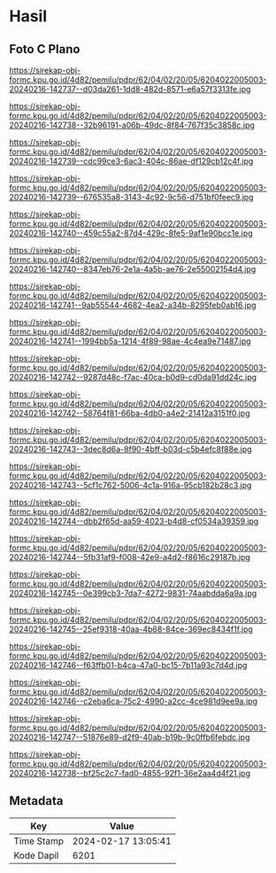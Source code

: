 # Hasil

## Foto C Plano

https://sirekap-obj-formc.kpu.go.id/4d82/pemilu/pdpr/62/04/02/20/05/6204022005003-20240216-142737--d03da261-1dd8-482d-8571-e6a57f3313fe.jpg

https://sirekap-obj-formc.kpu.go.id/4d82/pemilu/pdpr/62/04/02/20/05/6204022005003-20240216-142738--32b96191-a06b-49dc-8f84-767f35c3858c.jpg

https://sirekap-obj-formc.kpu.go.id/4d82/pemilu/pdpr/62/04/02/20/05/6204022005003-20240216-142739--cdc99ce3-6ac3-404c-86ae-df129cb12c4f.jpg

https://sirekap-obj-formc.kpu.go.id/4d82/pemilu/pdpr/62/04/02/20/05/6204022005003-20240216-142739--676535a8-3143-4c92-9c56-d751bf0feec9.jpg

https://sirekap-obj-formc.kpu.go.id/4d82/pemilu/pdpr/62/04/02/20/05/6204022005003-20240216-142740--459c55a2-87d4-429c-8fe5-9af1e90bcc1e.jpg

https://sirekap-obj-formc.kpu.go.id/4d82/pemilu/pdpr/62/04/02/20/05/6204022005003-20240216-142740--8347eb76-2e1a-4a5b-ae76-2e55002154d4.jpg

https://sirekap-obj-formc.kpu.go.id/4d82/pemilu/pdpr/62/04/02/20/05/6204022005003-20240216-142741--9ab55544-4682-4ea2-a34b-8295feb0ab16.jpg

https://sirekap-obj-formc.kpu.go.id/4d82/pemilu/pdpr/62/04/02/20/05/6204022005003-20240216-142741--1994bb5a-1214-4f89-98ae-4c4ea9e71487.jpg

https://sirekap-obj-formc.kpu.go.id/4d82/pemilu/pdpr/62/04/02/20/05/6204022005003-20240216-142742--9287d48c-f7ac-40ca-b0d9-cd0da91dd24c.jpg

https://sirekap-obj-formc.kpu.go.id/4d82/pemilu/pdpr/62/04/02/20/05/6204022005003-20240216-142742--58764f81-66ba-4db0-a4e2-21412a3151f0.jpg

https://sirekap-obj-formc.kpu.go.id/4d82/pemilu/pdpr/62/04/02/20/05/6204022005003-20240216-142743--3dec8d6a-8f90-4bff-b03d-c5b4efc8f88e.jpg

https://sirekap-obj-formc.kpu.go.id/4d82/pemilu/pdpr/62/04/02/20/05/6204022005003-20240216-142743--5cf1c762-5006-4c1a-916a-95cb182b28c3.jpg

https://sirekap-obj-formc.kpu.go.id/4d82/pemilu/pdpr/62/04/02/20/05/6204022005003-20240216-142744--dbb2f65d-aa59-4023-b4d8-cf0534a39359.jpg

https://sirekap-obj-formc.kpu.go.id/4d82/pemilu/pdpr/62/04/02/20/05/6204022005003-20240216-142744--5fb31af9-f008-42e9-a4d2-f8616c29187b.jpg

https://sirekap-obj-formc.kpu.go.id/4d82/pemilu/pdpr/62/04/02/20/05/6204022005003-20240216-142745--0e399cb3-7da7-4272-9831-74aabdda6a9a.jpg

https://sirekap-obj-formc.kpu.go.id/4d82/pemilu/pdpr/62/04/02/20/05/6204022005003-20240216-142745--25ef9318-40aa-4b68-84ce-369ec8434f1f.jpg

https://sirekap-obj-formc.kpu.go.id/4d82/pemilu/pdpr/62/04/02/20/05/6204022005003-20240216-142746--f63ffb01-b4ca-47a0-bc15-7b11a93c7d4d.jpg

https://sirekap-obj-formc.kpu.go.id/4d82/pemilu/pdpr/62/04/02/20/05/6204022005003-20240216-142746--c2eba6ca-75c2-4990-a2cc-4ce981d9ee9a.jpg

https://sirekap-obj-formc.kpu.go.id/4d82/pemilu/pdpr/62/04/02/20/05/6204022005003-20240216-142747--51876e89-d2f9-40ab-b19b-9c0ffb6febdc.jpg

https://sirekap-obj-formc.kpu.go.id/4d82/pemilu/pdpr/62/04/02/20/05/6204022005003-20240216-142738--bf25c2c7-fad0-4855-92f1-36e2aa4d4f21.jpg


## Metadata

| Key        | Value               |
| ---------- | ------------------- |
| Time Stamp | 2024-02-17 13:05:41 |
| Kode Dapil | 6201                |



